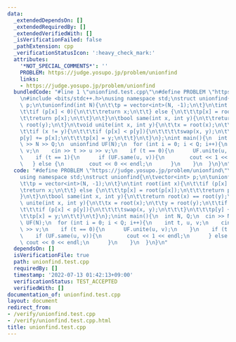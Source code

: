 ```yaml
---
data:
  _extendedDependsOn: []
  _extendedRequiredBy: []
  _extendedVerifiedWith: []
  _isVerificationFailed: false
  _pathExtension: cpp
  _verificationStatusIcon: ':heavy_check_mark:'
  attributes:
    '*NOT_SPECIAL_COMMENTS*': ''
    PROBLEM: https://judge.yosupo.jp/problem/unionfind
    links:
    - https://judge.yosupo.jp/problem/unionfind
  bundledCode: "#line 1 \"unionfind.test.cpp\"\n#define PROBLEM \"https://judge.yosupo.jp/problem/unionfind\"\
    \n#include <bits/stdc++.h>\nusing namespace std;\nstruct unionfind{\n\tvector<int>\
    \ p;\n\tunionfind(int N){\n\t\tp = vector<int>(N, -1);\n\t}\n\tint root(int x){\n\
    \t\tif (p[x] < 0){\n\t\t\treturn x;\n\t\t} else {\n\t\t\tp[x] = root(p[x]);\n\t\
    \t\treturn p[x];\n\t\t}\n\t}\n\tbool same(int x, int y){\n\t\treturn root(x) ==\
    \ root(y);\n\t}\n\tvoid unite(int x, int y){\n\t\tx = root(x);\n\t\ty = root(y);\n\
    \t\tif (x != y){\n\t\t\tif (p[x] < p[y]){\n\t\t\t\tswap(x, y);\n\t\t\t}\n\t\t\t\
    p[y] += p[x];\n\t\t\tp[x] = y;\n\t\t}\n\t}\n};\nint main(){\n  int N, Q;\n  cin\
    \ >> N >> Q;\n  unionfind UF(N);\n  for (int i = 0; i < Q; i++){\n    int t, u,\
    \ v;\n    cin >> t >> u >> v;\n    if (t == 0){\n      UF.unite(u, v);\n    }\n\
    \    if (t == 1){\n      if (UF.same(u, v)){\n        cout << 1 << endl;\n   \
    \   } else {\n        cout << 0 << endl;\n      }\n    }\n  }\n}\n"
  code: "#define PROBLEM \"https://judge.yosupo.jp/problem/unionfind\"\n#include <bits/stdc++.h>\n\
    using namespace std;\nstruct unionfind{\n\tvector<int> p;\n\tunionfind(int N){\n\
    \t\tp = vector<int>(N, -1);\n\t}\n\tint root(int x){\n\t\tif (p[x] < 0){\n\t\t\
    \treturn x;\n\t\t} else {\n\t\t\tp[x] = root(p[x]);\n\t\t\treturn p[x];\n\t\t\
    }\n\t}\n\tbool same(int x, int y){\n\t\treturn root(x) == root(y);\n\t}\n\tvoid\
    \ unite(int x, int y){\n\t\tx = root(x);\n\t\ty = root(y);\n\t\tif (x != y){\n\
    \t\t\tif (p[x] < p[y]){\n\t\t\t\tswap(x, y);\n\t\t\t}\n\t\t\tp[y] += p[x];\n\t\
    \t\tp[x] = y;\n\t\t}\n\t}\n};\nint main(){\n  int N, Q;\n  cin >> N >> Q;\n  unionfind\
    \ UF(N);\n  for (int i = 0; i < Q; i++){\n    int t, u, v;\n    cin >> t >> u\
    \ >> v;\n    if (t == 0){\n      UF.unite(u, v);\n    }\n    if (t == 1){\n  \
    \    if (UF.same(u, v)){\n        cout << 1 << endl;\n      } else {\n       \
    \ cout << 0 << endl;\n      }\n    }\n  }\n}\n"
  dependsOn: []
  isVerificationFile: true
  path: unionfind.test.cpp
  requiredBy: []
  timestamp: '2022-07-13 01:42:13+09:00'
  verificationStatus: TEST_ACCEPTED
  verifiedWith: []
documentation_of: unionfind.test.cpp
layout: document
redirect_from:
- /verify/unionfind.test.cpp
- /verify/unionfind.test.cpp.html
title: unionfind.test.cpp
---
```

